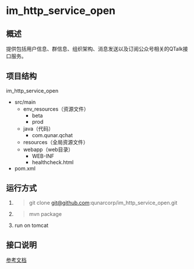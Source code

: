 # im_http_service_open

## 概述
提供包括用户信息、群信息、组织架构、消息发送以及订阅公众号相关的QTalk接口服务。

## 项目结构
im_http_service_open
- src/main
    - env_resources（资源文件） 
        - beta
        - prod
    - java（代码）
        - com.qunar.qchat
    - resources（全局资源文件）
    - webapp（web目录）
        - WEB-INF
        - healthcheck.html
- pom.xml

## 运行方式
1. >git clone git@github.com:qunarcorp/im_http_service_open.git
2. >mvn package
3. run on tomcat


## 接口说明

[参考文档](doc/http_introduction.md)